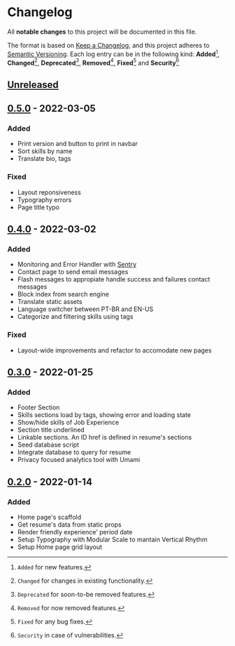 # Changelog

All **notable changes** to this project will be documented in this file.

The format is based on [Keep a Changelog](https://keepachangelog.com/en/1.0.0/), and this project adheres to [Semantic Versioning](https://semver.org/spec/v2.0.0.html).
Each log entry can be in the following kind: **Added**[^1], **Changed**[^2], **Deprecated**[^3], **Removed**[^4], **Fixed**[^5] and **Security**[^6]

## [Unreleased]

## [0.5.0] - 2022-03-05

### Added

- Print version and button to print in navbar
- Sort skills by name
- Translate bio, tags

### Fixed

- Layout reponsiveness
- Typography errors
- Page title typo

## [0.4.0] - 2022-03-02

### Added

- Monitoring and Error Handler with [Sentry](https://sentry.io)
- Contact page to send email messages
- Flash messages to appropiate handle success and failures contact messages
- Block index from search engine
- Translate static assets
- Language switcher between PT-BR and EN-US
- Categorize and filtering skills using tags

### Fixed

- Layout-wide improvements and refactor to accomodate new pages

## [0.3.0] - 2022-01-25

### Added

- Footer Section
- Skills sections load by tags, showing error and loading state
- Show/hide skills of Job Experience
- Section title underlined
- Linkable sections. An ID href is defined in resume's sections
- Seed database script
- Integrate database to query for resume
- Privacy focused analytics tool with Umami

## [0.2.0] - 2022-01-14

### Added

- Home page's scaffold
- Get resume's data from static props
- Render friendly experience' period date
- Setup Typography with Modular Scale to mantain Vertical Rhythm
- Setup Home page grid layout

[unreleased]: https://github.com/pherval/peter.dev.br/compare/v0.5.0...HEAD
[0.5.0]: https://github.com/pherval/peter.dev.br/compare/v0.4.0...v0.5.0
[0.4.0]: https://github.com/pherval/peter.dev.br/compare/v0.3.0...v0.4.0
[0.3.0]: https://github.com/pherval/peter.dev.br/compare/v0.2.0...v0.3.0
[0.2.0]: https://github.com/pherval/peter.dev.br/compare/v0.1.0...v0.2.0
[0.1.0]: https://github.com/pherval/peter.dev.br/releases/tag/v0.1.0

[^1]: `Added` for new features.
[^2]: `Changed` for changes in existing functionality.
[^3]: `Deprecated` for soon-to-be removed features.
[^4]: `Removed` for now removed features.
[^5]: `Fixed` for any bug fixes.
[^6]: `Security` in case of vulnerabilities.
